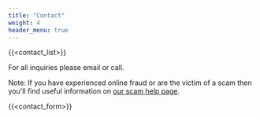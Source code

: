 ```yaml
---
title: "Contact"
weight: 4
header_menu: true
---
```


{{<contact_list>}}

For all inquiries please email or call.

Note: If you have experienced online fraud or are the victim of a scam then
you'll find useful information on [our scam help page](scams).

{{<contact_form>}}
